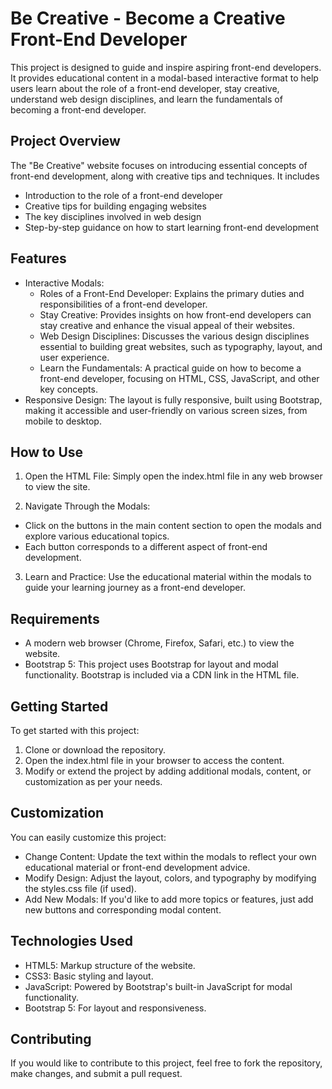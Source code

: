 # Be Creative - Become a Creative Front-End Developer

This project is designed to guide and inspire aspiring front-end developers. It provides educational content in a modal-based interactive format to help users learn about the role of a front-end developer, stay creative, understand web design disciplines, and learn the fundamentals of becoming a front-end developer.

## Project Overview

The "Be Creative" website focuses on introducing essential concepts of front-end development, along with creative tips and techniques. It includes
  - Introduction to the role of a front-end developer
  - Creative tips for building engaging websites
  - The key disciplines involved in web design
  - Step-by-step guidance on how to start learning front-end development

## Features

- Interactive Modals:
  - Roles of a Front-End Developer: Explains the primary duties and responsibilities of a front-end developer.
  - Stay Creative: Provides insights on how front-end developers can stay creative and enhance the visual appeal of their websites.
  - Web Design Disciplines: Discusses the various design disciplines essential to building great websites, such as typography, layout, and user experience.
  - Learn the Fundamentals: A practical guide on how to become a front-end developer, focusing on HTML, CSS, JavaScript, and other key concepts.
- Responsive Design: The layout is fully responsive, built using Bootstrap, making it accessible and user-friendly on various screen sizes, from mobile to desktop.

## How to Use

1. Open the HTML File: Simply open the index.html file in any web browser to view the site.

2. Navigate Through the Modals:

  - Click on the buttons in the main content section to open the modals and explore various educational topics.
  - Each button corresponds to a different aspect of front-end development.

3. Learn and Practice: Use the educational material within the modals to guide your learning journey as a front-end developer.

## Requirements

- A modern web browser (Chrome, Firefox, Safari, etc.) to view the website.
- Bootstrap 5: This project uses Bootstrap for layout and modal functionality. Bootstrap is included via a CDN link in the HTML file.

## Getting Started

To get started with this project:

1. Clone or download the repository.
2. Open the index.html file in your browser to access the content.
3. Modify or extend the project by adding additional modals, content, or customization as per your needs.

## Customization

You can easily customize this project:

- Change Content: Update the text within the modals to reflect your own educational material or front-end development advice.
- Modify Design: Adjust the layout, colors, and typography by modifying the styles.css file (if used).
- Add New Modals: If you'd like to add more topics or features, just add new buttons and corresponding modal content.

## Technologies Used

- HTML5: Markup structure of the website.
- CSS3: Basic styling and layout.
- JavaScript: Powered by Bootstrap's built-in JavaScript for modal functionality.
- Bootstrap 5: For layout and responsiveness.

## Contributing

If you would like to contribute to this project, feel free to fork the repository, make changes, and submit a pull request.
